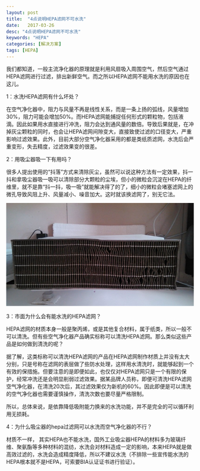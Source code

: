 ```yaml
---
layout: post
title:  "4点说明HEPA滤网不可水洗"
date:   2017-03-26
desc: "4点说明HEPA滤网不可水洗"
keywords: "HEPA"
categories: [解决方案]
tags: [HEPA]
---
```


我们都知道，一般主流净化器的原理就是利用风扇吸入周围空气，然后空气通过HEPA滤网进行过滤，排出新鲜空气。而之所以HEPA滤网不能用水洗的原因也在这儿。

1：水洗HEPA滤网有什么坏处？

在空气净化器中，阻力与风量不再是线性关系，而是一条上扬的弧线，风量增加30%，阻力可能会增加50%。而HEPA滤网能捕捉任何形式的颗粒物，包括液滴。因此如果用水直接进行冲洗，阻力会达到通风量的数倍。导致后果就是，在冲掉灰尘颗粒的同时，也会让HEPA滤网间隙变大，直接致使过滤的口径变大，严重影响过滤效果。此外，目前大部分空气净化器采用的都是类纸质滤网，水洗后会严重变形，失去精度，过滤效果变的很差。

2：用吸尘器吸一下有用吗？

很多人提出使用的“抖落”方式来清除灰尘，虽然可以说这种方法有一定效果，抖一抖和拿吸尘器吸一吸可以清除部分大颗粒的尘埃，但小的微粒会沉淀在HEPA的纤维里，就不是靠“抖一抖，吸一吸”就能解决得了的了，细小的微粒会堵塞滤网上的微孔导致风阻上升、风量减小、噪音加大。这时就该换滤网了，别无它法。

![使用了三个月后的HEPA滤网](/static/img/2017/03/2601.jpg)

3：市面为什么会有能水洗的HEPA滤网？

HEPA滤网的材质本身一般是聚丙烯，或是其他复合材料，属于纸类，所以一般不可以清洗。但有些空气净化器产品确实标称可以清洗HEPA滤网。那么类似这些产品是如何做到清洗的呢？

据了解，这类标称可以清洗HEPA滤网的产品在HEPA滤网制作材质上并没有太大分别，只是号称在滤网的表层做了些防水处理，这样用水清洗时，就能够起到一个有效的保措施。但要注意的是即便如此，也仅仅对HEPA滤网只是一个有限的保护，经常冲洗还是会明显削弱过滤效果。据某品牌人员称，即便可清洗HEPA滤网空气净化器，在清洗20次后，其过滤效果仅为新机的60%。因此即便是可以清洗的空气净化器也需要谨慎操作，清洗次数也要尽量严格限制。

所以，总体来说，是依靠降低吸附能力换来的水洗功能，并不是完全的可以循环利用无损耗。

4：为什么吸尘器的hepa过滤网可以水洗而空气净化器的不行？

材质不一样， 其实HEPA也不能水洗，国外工业吸尘器HEPA的材料多为玻璃纤维、聚氨酯等多种材料的混纺，水洗会对材料造成一定的影响，本来HEPA就是做高效过滤的，水洗会造成精度降低，所以不建议水洗（不排除一些宣传能水洗的HEPA根本就不是HEPA，可索要BIA认证证书进行验证）。